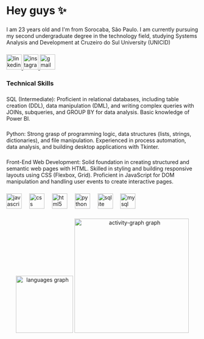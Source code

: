 <h1 align="left">Hey  guys ✨</h1>

###

<p align="left">I am 23 years old and I'm from Sorocaba, São Paulo. I am currently pursuing my second undergraduate degree in the technology field, studying Systems Analysis and Development at Cruzeiro do Sul University (UNICID)</p>

###

<div align="left">
  <a href="https://www.linkedin.com/in/luana-chieb%C3%A1o/" target="_blank">
    <img src="https://img.shields.io/static/v1?message=LinkedIn&logo=linkedin&label=&color=0077B5&logoColor=white&labelColor=&style=for-the-badge" height="40" alt="linkedin logo"  />
  </a>
  <a href="https://www.instagram.com/l.chiebao/" target="_blank">
    <img src="https://img.shields.io/static/v1?message=Instagram&logo=instagram&label=&color=E4405F&logoColor=white&labelColor=&style=for-the-badge" height="40" alt="instagram logo"  />
  </a>
  <a href="luana.chiebao@gmail.com" target="_blank">
    <img src="https://img.shields.io/static/v1?message=Gmail&logo=gmail&label=&color=D14836&logoColor=white&labelColor=&style=for-the-badge" height="40" alt="gmail logo"  />
  </a>
</div>

###

<h3 align="left">Technical Skills</h3>

###

<p align="left">SQL (Intermediate): Proficient in relational databases, including table creation (DDL), data manipulation (DML), and writing complex queries with JOINs, subqueries, and GROUP BY for data analysis. Basic knowledge of Power BI.</p>

###

<p align="left">Python: Strong grasp of programming logic, data structures (lists, strings, dictionaries), and file manipulation. Experienced in process automation, data analysis, and building desktop applications with Tkinter.</p>

###

<p align="left">Front-End Web Development: Solid foundation in creating structured and semantic web pages with HTML. Skilled in styling and building responsive layouts using CSS (Flexbox, Grid). Proficient in JavaScript for DOM manipulation and handling user events to create interactive pages.</p>

###

<div align="left">
  <img src="https://cdn.jsdelivr.net/gh/devicons/devicon/icons/javascript/javascript-original.svg" height="40" alt="javascript logo"  />
  <img width="12" />
  <img src="https://cdn.jsdelivr.net/gh/devicons/devicon/icons/css3/css3-original.svg" height="40" alt="css logo"  />
  <img width="12" />
  <img src="https://cdn.jsdelivr.net/gh/devicons/devicon/icons/html5/html5-original.svg" height="40" alt="html5 logo"  />
  <img width="12" />
  <img src="https://cdn.jsdelivr.net/gh/devicons/devicon/icons/python/python-original.svg" height="40" alt="python logo"  />
  <img width="12" />
  <img src="https://skillicons.dev/icons?i=sqlite" height="40" alt="sqlite logo"  />
  <img width="12" />
  <img src="https://skillicons.dev/icons?i=mysql" height="40" alt="mysql logo"  />
</div>

###

<div align="center">
  <img src="https://github-readme-stats.vercel.app/api/top-langs?username=Chiebao&locale=en&hide_title=false&layout=compact&card_width=320&langs_count=8&theme=gotham&hide_border=false&order=2" height="150" alt="languages graph"  />
  <img src="https://github-readme-activity-graph.vercel.app/graph?username=Chiebao&radius=16&theme=gotham&area=true&order=5" height="300" alt="activity-graph graph"  />
</div>

###
###
